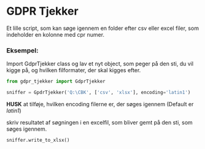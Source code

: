 # GDPR Tjekker

Et lille script, som kan søge igennem en folder efter csv eller excel filer, som indeholder en kolonne med cpr numer.

### Eksempel:

Import GdprTjekker class og lav et nyt object, som peger på den sti, du vil kigge på, og hvilken filformater, der skal kigges efter.
```Python
from gdpr_tjekker import GdprTjekker

sniffer = GpdrTjekker('Q:\CBK', ['csv', 'xlsx'], encoding='latin1')
```
__HUSK__ at tilføje, hvilken encoding filerne er, der søges igennem (Default er _latin1_)

skriv resultatet af søgningen i en excelfil, som bliver gemt på den sti, som søges igennem.
```Python
sniffer.write_to_xlsx()
```